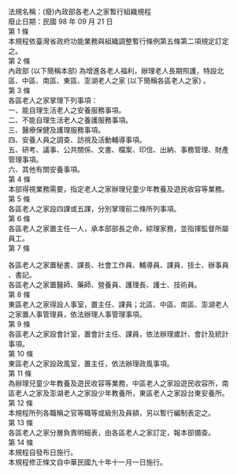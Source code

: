 法規名稱：(廢)內政部各老人之家暫行組織規程  
廢止日期：民國 98 年 09 月 21 日  
第 1 條  
本規程依臺灣省政府功能業務與組織調整暫行條例第五條第二項規定訂定  
之。  
第 2 條  
內政部 (以下簡稱本部) 為增進各老人福利，辦理老人長期照護，特設北  
區、中區、南區、東區、澎湖老人之家 (以下簡稱各區老人之家) 。  
第 3 條  
各區老人之家掌理下列事項：  
一、能自理生活老人之安養服務事項。  
二、不能自理生活老人之養護服務事項。  
三、醫療保健及護理服務事項。  
四、安養人員之調查、訪視及活動輔導事項。  
五、研考、議事、公共關係、文書、檔案、印信、出納、事務管理、財產  
管理事項。  
六、其他有關安養事項。  
第 4 條  
本部得視業務需要，指定老人之家辦理兒童少年教養及遊民收容等業務。  
第 5 條  
各區老人之家設四課或五課，分別掌理前二條所列事項。  
第 6 條  
各區老人之家置主任一人，承本部部長之命，綜理家務，並指揮監督所屬  
員工。  
第 7 條  


各區老人之家置秘書、課長、社會工作員、輔導員、課員、技士、辦事員  
、書記。  
各區老人之家置醫師、藥師、營養員、護理長、護士、技術員。  
第 8 條  
東區老人之家得設人事室，置主任、課員；北區、中區、南區、澎湖老人  
之家置人事管理員，依法辦理人事管理事項。  
第 9 條  
各區老人之家設會計室，置會計主任、課員，依法辦理歲計、會計及統計  
事項。  
第 10 條  
東區老人之家設政風室，置主任，依法辦理政風事項。  
第 11 條  
為辦理兒童少年教養及遊民收容等業務，中區老人之家設遊民收容所，南  
區老人之家及澎湖老人之家設少年教養所，東區老人之家設台東安養所。  
第 12 條  
本規程所列各職稱之官等職等或級別及員額，另以暫行編制表定之。  
第 13 條  
各區老人之家分層負責明細表，由各區老人之家訂定，報本部備查。  
第 14 條  
本規程自發布日施行。  
本規程修正條文自中華民國九十年十一月一日施行。  


